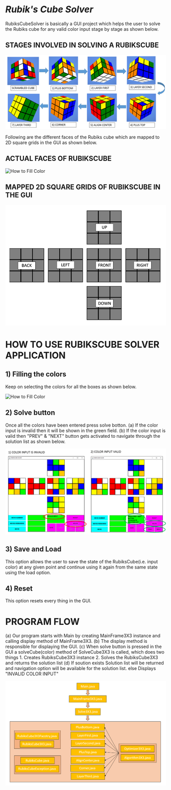 


# ***Rubik's Cube Solver***

RubiksCubeSolver is basically a GUI project which helps the user to solve the Rubiks cube for any valid color input stage by stage as shown below.



## STAGES INVOLVED IN SOLVING A RUBIKSCUBE 
![Rubiks cube stages](https://github.com/Sampanna-T/cube3D/blob/master/Image/RUBIKSCUBE_STAGES.png)

Following are the different faces of the Rubiks cube which are mapped to 2D square grids in the GUI as shown below.



## ACTUAL FACES OF RUBIKSCUBE
![How to Fill Color](https://github.com/Sampanna-T/cube3D/blob/master/Vedio/RubiksCubeFaces.gif)



## MAPPED 2D SQUARE GRIDS OF RUBIKSCUBE IN THE GUI
![Rubiks faces](https://github.com/Sampanna-T/cube3D/blob/master/Image/RUBIKSCUBE_FACES.png)



# HOW TO USE RUBIKSCUBE SOLVER APPLICATION

## 1) Filling the colors
Keep on selecting the colors for all the boxes as shown below.

![How to Fill Color](https://github.com/Sampanna-T/cube3D/blob/master/Vedio/FillColor.gif)

## 2) Solve button
Once all the colors have been entered press solve botton.
(a) If the color input is invalid then it will be shown in the green field.
(b) If the color input is valid then "PREV" & "NEXT" button gets activated to navigate through the solution list as shown below.

![Rubiks color input cases](https://github.com/Sampanna-T/cube3D/blob/master/Image/COLOR_INPUT_CASE.png)

## 3) Save and Load
This option allows the user to save the state of the RubiksCube(i.e. input color) at any given point and continue using it again from the same state using the load option.

## 4) Reset
This option resets every thing in the GUI.


# PROGRAM FLOW

(a) Our program starts with Main by creating MainFrame3X3 instance and calling display method of MainFrame3X3.
(b) The display method is responsible for displaying the GUI.
(c) When solve button is pressed in the GUI a solveCube(color) method of SolveCube3X3 is called, which does two things 
    1. Creates RubiksCube3X3 instance
    2. Solves the RubiksCube3X3 and returns the solution list
(d) If soution exists
        Solution list will be returned and navigation option will be available for the solution list.
    else
        Displays "INVALID COLOR INPUT"


![Rubiks color input cases](https://github.com/Sampanna-T/cube3D/blob/master/Image/PROGRAM_FLOW.png)





